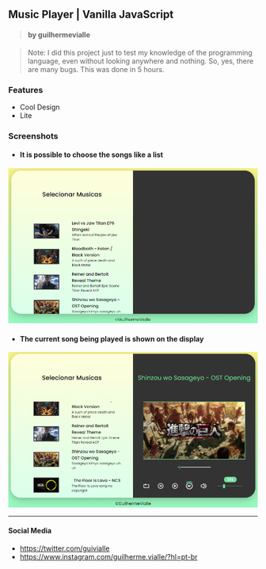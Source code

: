 ## Music Player | Vanilla JavaScript

> #### by guilhermevialle

> Note: I did this project just to test my knowledge of the programming language, even without looking anywhere and nothing. So, yes, there are many bugs. This was done in 5 hours.

 ### Features

- Cool Design
- Lite

### Screenshots

- #### It is possible to choose the songs like a list
![](https://github.com/guilhermevialle/MusicPlayer/blob/main/MusicPlayer%20by%20Guilherme%20Vialle/Screenshots/capture.PNG)

- #### The current song being played is shown on the display
![](https://github.com/guilhermevialle/MusicPlayer/blob/main/MusicPlayer%20by%20Guilherme%20Vialle/Screenshots/capture2.PNG)


------------

#### Social Media

- https://twitter.com/guivialle
- https://www.instagram.com/guilherme.vialle/?hl=pt-br
